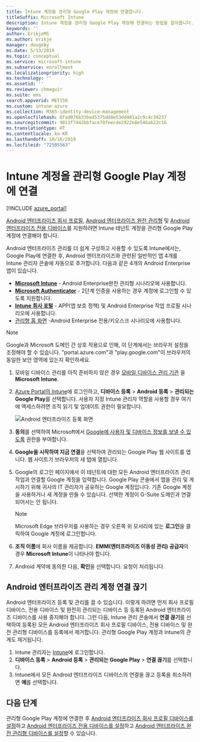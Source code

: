 ```yaml
---
title: Intune 계정을 관리형 Google Play 계정에 연결합니다.
titleSuffix: Microsoft Intune
description: Intune 계정을 관리형 Google Play 계정에 연결하는 방법을 알아봅니다.
keywords: ''
author: ErikjeMS
ms.author: erikje
manager: dougeby
ms.date: 5/13/2019
ms.topic: conceptual
ms.service: microsoft-intune
ms.subservice: enrollment
ms.localizationpriority: high
ms.technology: ''
ms.assetid: ''
ms.reviewer: chmaguir
ms.suite: ems
search.appverid: MET150
ms.custom: intune-azure
ms.collection: M365-identity-device-management
ms.openlocfilehash: 0fad076b33bed5375dd8e53dd401a2c9c4c39237
ms.sourcegitcommit: 9013f7442bbface78feecde2922e8e546a622c16
ms.translationtype: HT
ms.contentlocale: ko-KR
ms.lasthandoff: 10/16/2019
ms.locfileid: "72505563"
---
```

# <a name="connect-your-intune-account-to-your-managed-google-play-account"></a>Intune 계정을 관리형 Google Play 계정에 연결

[!INCLUDE [azure_portal](../includes/azure_portal.md)]

[Android 엔터프라이즈 회사 프로필](android-work-profile-enroll.md), [Android 엔터프라이즈 완전 관리형](android-fully-managed-enroll.md) 및 [Android 엔터프라이즈 전용 디바이스](android-kiosk-enroll.md)를 지원하려면 Intune 테넌트 계정을 관리형 Google Play 계정에 연결해야 합니다.  

Android 엔터프라이즈 관리를 더 쉽게 구성하고 사용할 수 있도록 Intune에서는, Google Play에 연결한 후, Android 엔터프라이즈와 관련된 일반적인 앱 4개를 Intune 관리자 콘솔에 자동으로 추가합니다. 다음과 같은 4개의 Android Enterprise 앱이 있습니다.

- **[Microsoft Intune](https://play.google.com/store/apps/details?id=com.microsoft.intune)** - Android Enterprise완전 관리형 시나리오에 사용합니다.
- **[Microsoft Authenticator](https://play.google.com/store/apps/details?id=com.azure.authenticator)** - 2단계 인증을 사용하는 경우 계정에 로그인할 수 있도록 지원합니다.
- **[Intune 회사 포털](https://play.google.com/store/apps/details?id=com.microsoft.windowsintune.companyportal)** - APP(앱 보호 정책) 및 Android Enterprise 작업 프로필 시나리오에 사용합니다.
- [관리형 홈 화면](https://play.google.com/store/apps/details?id=com.microsoft.launcher.enterprise) -Android Enterprise 전용/키오스크 시나리오에 사용합니다.

> [!NOTE]
> Google과 Microsoft 도메인 간 상호 작용으로 인해, 이 단계에서는 브라우저 설정을 조정해야 할 수 있습니다.  "portal.azure.com"과 "play.google.com"이 브라우저의 동일한 보안 영역에 있는지 확인하세요.

1. 모바일 디바이스 관리를 아직 준비하지 않은 경우  [모바일 디바이스 관리 기관](../fundamentals/mdm-authority-set.md) 을 **Microsoft Intune**.
2. [Azure Portal의 Intune](https://aka.ms/intuneportal)에 로그인하고, **디바이스 등록** > **Android 등록** > **관리되는 Google Play**를 선택합니다.  사용자 지정 Intune 관리자 역할을 사용할 경우 여기에 액세스하려면 조직 읽기 및 업데이트 권한이 필요합니다.
   
   ![Android 엔터프라이즈 등록 화면](./media/connect-intune-android-enterprise/android-work-bind.png)

3. **동의**를 선택하여 Microsoft에서 [Google에 사용자 및 디바이스 정보를 보낼 수 있도록](../protect/data-intune-sends-to-google.md) 권한을 부여합니다. 
   
4. **Google을 시작하여 지금 연결**을 선택하여 관리되는 Google Play 웹 사이트를 엽니다. 웹 사이트가 브라우저의 새 탭에 열립니다.
  
5. Google의 로그인 페이지에서 이 테넌트에 대한 모든 Android 엔터프라이즈 관리 작업과 연결할 Google 계정을 입력합니다. Google Play 콘솔에서 앱을 관리 및 게시하기 위해 귀사의 IT 관리자가 공유하는 Google 계정입니다. 기존 Google 계정을 사용하거나 새 계정을 만들 수 있습니다. 선택한 계정이 G-Suite 도메인과 연결되어서는 안 됩니다.
    
    > [!Note]
    > Microsoft Edge 브라우저를 사용하는 경우 오른쪽 위 모서리에 있는 **로그인**을 클릭하여 Google 계정에 로그인합니다.

6. **조직 이름**에 회사 이름을 제공합니다. **EMM(엔터프라이즈 이동성 관리) 공급자**의 경우 **Microsoft Intune**이 나타나야 합니다.

7. Android 계약에 동의한 다음, **확인**을 선택합니다. 요청이 처리됩니다.

## <a name="disconnect-your-android-enterprise-administrative-account"></a>Android 엔터프라이즈 관리 계정 연결 끊기

Android 엔터프라이즈 등록 및 관리를 끌 수 있습니다. 이렇게 하려면 먼저 회사 프로필 디바이스, 전용 디바이스 및 완전히 관리되는 디바이스 등 등록된 Android 엔터프라이즈 디바이스를 사용 중지해야 합니다. 그런 다음, Intune 관리 콘솔에서 **연결 끊기**를 선택하여 등록된 모든 Android 엔터프라이즈 회사 프로필 디바이스, 전용 디바이스 및 완전 관리형 디바이스를 등록에서 제거합니다. 관리형 Google Play 계정과 Intune의 관계도 제거됩니다.

1. Intune 관리자는 [Intune](https://go.microsoft.com/fwlink/?linkid=2090973)에 로그인합니다.
2. **디바이스 등록** > **Android 등록** > **관리되는 Google Play** > **연결 끊기**를 선택합니다.
3. Intune에서 모든 Android 엔터프라이즈 디바이스의 연결을 끊고 등록을 취소하려면 **예**를 선택합니다.

## <a name="next-steps"></a>다음 단계

관리형 Google Play 계정에 연결한 후 [Android 엔터프라이즈 회사 프로필 디바이스를 설정](android-work-profile-enroll.md)하고 [Android 엔터프라이즈 전용 디바이스를 설정](android-kiosk-enroll.md)하고 [Android 엔터프라이즈 완전 관리형 디바이스를 설정](android-kiosk-enroll.md)할 수 있습니다.
